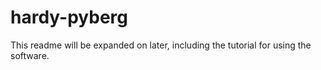 # hardy-pyberg

This readme will be expanded on later, including the tutorial for using the software.
